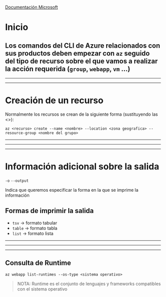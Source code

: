 [Documentación Microsoft](https://docs.microsoft.com/es-es/azure/virtual-machines/linux/cli-manage)

# Inicio

Los comandos del CLI de Azure relacionados con sus productos deben empezar con `az` seguido del tipo de recurso sobre el que vamos a realizar la acción requerida (`group`, `webapp`, `vm` ...)
---
---
---

# Creación de un recurso

Normalmente los recursos se crean de la siguiente forma (sustituyendo las <>):

`az <recurso> create --name <nombre> --location <zona geografica> --resource-group <nombre del grupo>`


---
---
---

# Información adicional sobre la salida

`-o`
`--output`

Indica que queremos especificar la forma en la que se imprime la información

## Formas de imprimir la salida

- `tsv` ->  formato tabular
- `table` -> formato tabla
- `list` -> formato lista

---
---
---

## Consulta de Runtime

`az webapp list-runtimes --os-type <sistema operativo>`

> NOTA: Runtime es el conjunto de lenguajes y frameworks compatibles con el sistema operativo

